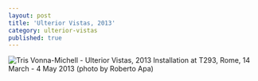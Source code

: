 ```yaml
---
layout: post
title: 'Ulterior Vistas, 2013'
category: ulterior-vistas
published: true
---
```


![Tris Vonna-Michell - Ulterior Vistas, 2013]({{site.baseurl}}/assets/img/0602-ulterior-vistas-2013.jpg)
Installation at T293, Rome, 14 March - 4 May 2013 (photo by Roberto Apa)
